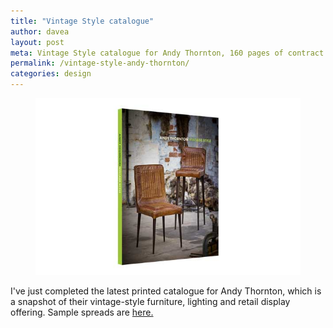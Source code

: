 ```yaml
---
title: "Vintage Style catalogue"
author: davea
layout: post
meta: Vintage Style catalogue for Andy Thornton, 160 pages of contract furniture, retail display products and decorative interior lighting
permalink: /vintage-style-andy-thornton/
categories: design
---
```


[<figure><img src="../images/thumb-vintage-style.jpg" alt="cover of vintage style catalogue from andythornton"></figure>][2]
I've just completed the latest printed catalogue for Andy Thornton, which is a snapshot of their vintage-style furniture, lighting and retail display offering. Sample spreads are [here.][1]

[1]: /vintage-style-from-andy-thornton/
[2]: /vintage-style-from-andy-thornton/
